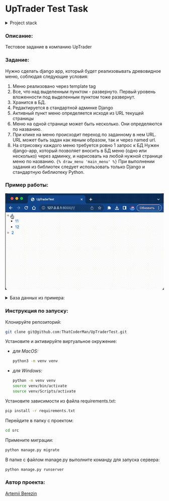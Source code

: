 # UpTrader Test Task

<details>
<summary>Project stack</summary>

- Python 3.11
- Django 5.0

</details>

### Описание:

Тестовое задание в компанию UpTrader

### Задание:
Нужно сделать django app, который будет реализовывать древовидное меню, соблюдая следующие условия:
1) Меню реализовано через template tag
2) Все, что над выделенным пунктом - развернуто. Первый уровень вложенности под выделенным пунктом тоже развернут.
3) Хранится в БД.
4) Редактируется в стандартной админке Django
5) Активный пункт меню определяется исходя из URL текущей страницы
6) Меню на одной странице может быть несколько. Они определяются по названию.
7) При клике на меню происходит переход по заданному в нем URL. URL может быть задан как явным образом, так и через named url.
8) На отрисовку каждого меню требуется ровно 1 запрос к БД
 Нужен django-app, который позволяет вносить в БД меню (одно или несколько) через админку, и нарисовать на любой нужной странице меню по названию.
 `{% draw_menu 'main_menu' %}`
 При выполнении задания из библиотек следует использовать только Django и стандартную библиотеку Python.

### Пример работы:
![works_example.gif](works_example.gif)
<details>
<summary>База данных из примера:</summary>

| id | name | level | parent_id |
|----|------|-------|-----------|
| 1  | 1    | 0     |           |
| 2  | 11   | 1     | 1         |
| 5  | 111  | 2     | 2         |
| 7  | 1111 | 3     | 5         |
| 6  | 112  | 2     | 2         |
| 3  | 12   | 1     | 1         |
| 4  | 2    | 0     |           |
| 8  | 21   | 1     | 4         |
| 9  | 211  | 2     | 8         |
| 10 | 212  | 2     | 8         |
| 11 | 2121 | 3     | 10        |
| 12 | 2122 | 3     | 10        |
| 13 | 213  | 2     | 8         |
| 14 | 214  | 2     | 8         |
| 15 | 215  | 2     | 8         |
| 16 | 22   | 1     | 4         |
| 17 | 23   | 1     | 4         |
| 18 | 24   | 1     | 4         |

</details>

### Инструкция по запуску:
Клонируйте репозиторий:
```bash
git clone git@github.com:ThatCoderMan/UpTraderTest.git
```
Установите и активируйте виртуальное окружение:

- *для MacOS:*
    ```bash
    python3 -m venv venv
    ```
- *для Windows:*
    ```bash
    python -m venv venv
    source venv/bin/activate
    source venv/Scripts/activate
    ```
Установите зависимости из файла requirements.txt:
```bash
pip install -r requirements.txt
```
Перейдите в папку с проектом:
```bash
cd src
```
Примените миграции:
```bash
python manage.py migrate
```
В папке с файлом manage.py выполните команду для запуска сервера:
```bash
python manage.py runserver
```

### Автор проекта:

[Artemii Berezin](https://github.com/ThatCoderMan)
